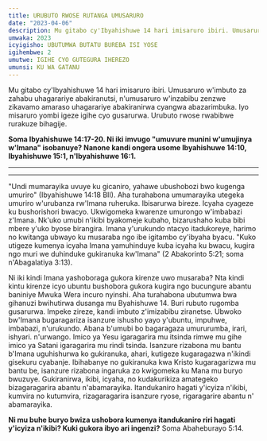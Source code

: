 ```yaml
---
title: URUBUTO RWOSE RUTANGA UMUSARURO
date: "2023-04-06"
description: Mu gitabo cy'Ibyahishuwe 14 hari imisaruro ibiri. Umusaruro w'imbuto za zahabu uhagarariye abakiranutsi, n'umusaruro w'inzabibu zenzwe zikavamo amaraso uhagarariye abakiranirwa cyangwa abazarimbuka.
umwaka: 2023
icyigisho: UBUTUMWA BUTATU BUREBA ISI YOSE
igihembwe: 2
umutwe: IGIHE CYO GUTEGURA IHEREZO
umunsi: KU WA GATANU
---
```


Mu gitabo cy'Ibyahishuwe 14 hari imisaruro ibiri. Umusaruro w'imbuto za zahabu uhagarariye abakiranutsi, n'umusaruro w'inzabibu zenzwe zikavamo amaraso uhagarariye abakiranirwa cyangwa abazarimbuka. Iyo misaruro yombi igeze igihe cyo gusarurwa. Urubuto rwose rwabibwe rurakuze bihagije.

**Soma <span class="verse">Ibyahishuwe 14:17-20</span>. Ni iki imvugo "umuvure munini w'umujinya w'Imana" isobanuye? Nanone kandi ongera usome <span class="verse">Ibyahishuwe 14:10</span>, <span class="verse">Ibyahishuwe 15:1</span>, n'<span class="verse">Ibyahishuwe 16:1</span>.**

---
---

"Undi mumarayika uvuye ku gicaniro, yahawe ubushobozi bwo kugenga umuriro" (<span class="verse">Ibyahishuwe 14:18</span> BII). Aha turahabona umumarayika utegeka umuriro w'urubanza rw'Imana ruheruka. Ibisarurwa bireze. Icyaha cyageze ku bushorishori bwacyo. Ukwigomeka kwarenze umurongo w'imbabazi z'Imana. Nk'uko umubi n'ikibi byakomeje kubaho, bizarushaho kuba bibi mbere y'uko byose birangira. Imana y'urukundo ntacyo itadukoreye, harimo no kwitanga ubwayo ku musaraba ngo ibe igitambo cy'ibyaha byacu. "Kuko utigeze kumenya icyaha Imana yamuhinduye kuba icyaha ku bwacu, kugira ngo muri we duhinduke gukiranuka kw'Imana" (<span class="verse">2 Abakorinto 5:21</span>; soma n'<span class="verse">Abagalatiya 3:13</span>).

Ni iki kindi Imana yashoboraga gukora kirenze uwo musaraba? Nta kindi kintu kirenze icyo ubuntu bushobora gukora kugira ngo bucungure abantu baniniye Mwuka Wera incuro nyinshi. Aha turahabona ubutumwa bwa gihanuzi bwihutirwa dusanga mu Byahishuwe 14. Buri rubuto rugomba gusarurwa. Impeke zireze, kandi imbuto z'imizabibu ziranetse. Ubwoko bw'Imana bugaragariza isanzure ishusho yayo y'ubuntu, impuhwe, imbabazi, n'urukundo. Abana b'umubi bo bagaragaza umururumba, irari, ishyari. n'urwango. Imico ya Yesu igaragarira mu itsinda rimwe mu gihe imico ya Satani igaragarira mu rindi tsinda. Isanzure rizabona mu bantu b'Imana uguhishurwa ko gukiranuka, ahari, kutigeze kugaragazwa n'ikindi gisekuru cyabanje. Ibihabanye no gukiranuka kwa Kristo kugaragarizwa mu bantu be, isanzure rizabona ingaruka zo kwigomeka ku Mana mu buryo bwuzuye. Gukiranirwa, ikibi, icyaha, no kudakurikiza amategeko bizagaragarira abantu n'abamarayika. Itandukaniro hagati y'icyiza n'ikibi, kumvira no kutumvira, rizagaragarira isanzure ryose, rigaragarire abantu n' abamarayika.

**Ni mu buhe buryo bwiza ushobora kumenya itandukaniro riri hagati y'icyiza n'ikibi? Kuki gukora ibyo ari ingenzi?** Soma <span class="verse">Abaheburayo 5:14</span>.